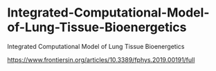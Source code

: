 # Integrated-Computational-Model-of-Lung-Tissue-Bioenergetics
Integrated Computational Model of Lung Tissue Bioenergetics




https://www.frontiersin.org/articles/10.3389/fphys.2019.00191/full
